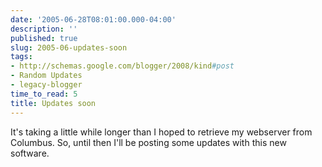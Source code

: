 ```yaml
---
date: '2005-06-28T08:01:00.000-04:00'
description: ''
published: true
slug: 2005-06-updates-soon
tags:
- http://schemas.google.com/blogger/2008/kind#post
- Random Updates
- legacy-blogger
time_to_read: 5
title: Updates soon
---
```


It's taking a little while longer than I hoped to retrieve my webserver from Columbus. So, until then I'll be posting some updates with this new software.
